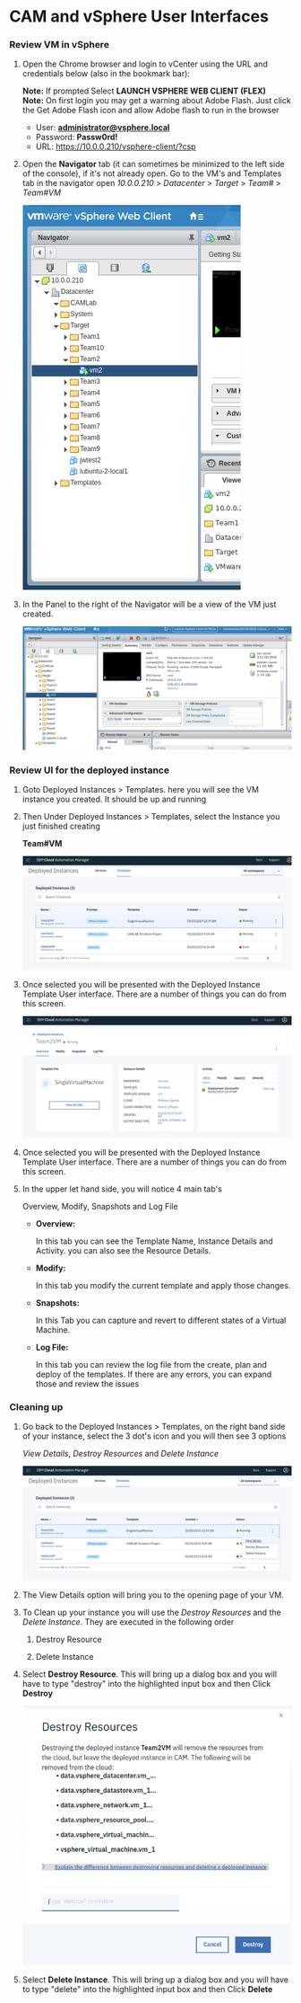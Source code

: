 # CAM and vSphere User Interfaces

### Review VM in vSphere

1. Open the Chrome browser and login to vCenter using the URL and credentials below (also in the bookmark bar): 

   **Note:** If prompted Select **LAUNCH VSPHERE WEB CLIENT (FLEX)**<br>
   **Note:** On first login you may get a warning about Adobe Flash. Just click the Get Adobe Flash icon and allow Adobe flash to run in the browser

   - User: **administrator@vsphere.local**
   - Password: **Passw0rd!**
   - URL: https://10.0.0.210/vsphere-client/?csp

   
2. Open the **Navigator** tab (it can sometimes be minimized to the left side of the console), if it's not already open.  Go to the VM's and Templates tab in the navigator open *10.0.0.210* > *Datacenter* > *Target* > *Team#* > *Team#VM*

   ![Lab_1-4_A](../images/Lab_1-4_A.png)

3. In the Panel to the right of the Navigator will be a view of the VM just created.

   ![Lab_1-4_B](../images/Lab_1-4_B.png)



### Review UI for the deployed instance

1. Goto Deployed Instances > Templates.  here you will see the VM instance you created.  It should be up and running

2. Then Under Deployed Instances > Templates, select the Instance you just finished creating 

   **Team#VM**

   ![Lab_1-4_C](../images/Lab_1-4_C.png)

3. Once selected you will be presented with the Deployed Instance Template User interface.  There are a number of things you can do from  this screen.

   ![Lab_1-4_D](../images/Lab_1-4_D.png)



4. Once selected you will be presented with the Deployed Instance Template User interface.  There are a number of things you can do from  this screen.

5. In the upper let hand side, you will notice 4 main tab's 

   Overview, Modify, Snapshots and Log File

   - **Overview:**

     In this tab you can see the Template Name, Instance Details and Activity.  you can also see the 	  Resource Details.

   - **Modify:**

     In this tab you modify the current template and apply those changes.

   - **Snapshots:**

     In this Tab you can capture and revert to different states  of a Virtual Machine.

   - **Log File:**

     In this tab you can review the log file from the create, plan and  deploy of the templates.  If there are any 	errors, you can expand those and review the issues



### Cleaning up

1. Go back to the Deployed Instances > Templates, on the right band side of your instance, select the 3 dot's icon and you will then see 3 options

   *View Details*, *Destroy Resources* and *Delete Instance*

   ![Lab_1-4_E](../images/Lab_1-4_E.png)

2. The View Details option will bring you to the opening page of your VM.

3. To Clean up your instance you will use the *Destroy Resources* and the *Delete Instance*.  They are executed in the following order

   1) Destroy Resource

   2) Delete Instance

4. Select **Destroy Resource**.  This will bring up a dialog box and you will have to type "destroy" into the highlighted input box and then Click **Destroy**

   ![Lab_1-4_F](../images/Lab_1-4_F.png)


5. Select **Delete Instance**. This will bring up a dialog box and you will have to type "delete" into the highlighted input box and then Click **Delete**

   





